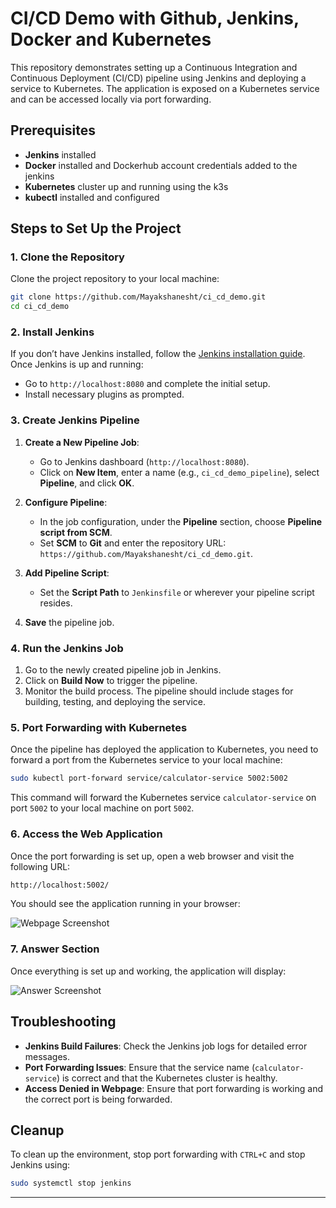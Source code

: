 # CI/CD Demo with Github, Jenkins, Docker and Kubernetes 

This repository demonstrates setting up a Continuous Integration and Continuous Deployment (CI/CD) pipeline using Jenkins and deploying a service to Kubernetes. The application is exposed on a Kubernetes service and can be accessed locally via port forwarding.

## Prerequisites

- **Jenkins** installed
- **Docker** installed and Dockerhub account credentials added to the jenkins
- **Kubernetes** cluster up and running using the k3s 
- **kubectl** installed and configured

## Steps to Set Up the Project

### 1. Clone the Repository

Clone the project repository to your local machine:

```bash
git clone https://github.com/Mayakshanesht/ci_cd_demo.git
cd ci_cd_demo
```

### 2. Install Jenkins

If you don’t have Jenkins installed, follow the [Jenkins installation guide](https://www.jenkins.io/doc/book/installing/). Once Jenkins is up and running:

- Go to `http://localhost:8080` and complete the initial setup.
- Install necessary plugins as prompted.

### 3. Create Jenkins Pipeline

1. **Create a New Pipeline Job**:
    - Go to Jenkins dashboard (`http://localhost:8080`).
    - Click on **New Item**, enter a name (e.g., `ci_cd_demo_pipeline`), select **Pipeline**, and click **OK**.

2. **Configure Pipeline**:
    - In the job configuration, under the **Pipeline** section, choose **Pipeline script from SCM**.
    - Set **SCM** to **Git** and enter the repository URL: `https://github.com/Mayakshanesht/ci_cd_demo.git`.

3. **Add Pipeline Script**:
    - Set the **Script Path** to `Jenkinsfile` or wherever your pipeline script resides.

4. **Save** the pipeline job.

### 4. Run the Jenkins Job

1. Go to the newly created pipeline job in Jenkins.
2. Click on **Build Now** to trigger the pipeline.
3. Monitor the build process. The pipeline should include stages for building, testing, and deploying the service.

### 5. Port Forwarding with Kubernetes

Once the pipeline has deployed the application to Kubernetes, you need to forward a port from the Kubernetes service to your local machine:

```bash
sudo kubectl port-forward service/calculator-service 5002:5002
```

This command will forward the Kubernetes service `calculator-service` on port `5002` to your local machine on port `5002`.

### 6. Access the Web Application

Once the port forwarding is set up, open a web browser and visit the following URL:

```bash
http://localhost:5002/
```

You should see the application running in your browser:

![Webpage Screenshot](https://github.com/user-attachments/assets/59682606-3020-4a07-a393-876f6dc19ec5)

### 7. Answer Section

Once everything is set up and working, the application will display:

![Answer Screenshot](https://github.com/user-attachments/assets/ed838dcb-1a44-4d7a-9f85-d91c014b903d)

## Troubleshooting

- **Jenkins Build Failures**: Check the Jenkins job logs for detailed error messages.
- **Port Forwarding Issues**: Ensure that the service name (`calculator-service`) is correct and that the Kubernetes cluster is healthy.
- **Access Denied in Webpage**: Ensure that port forwarding is working and the correct port is being forwarded.

## Cleanup

To clean up the environment, stop port forwarding with `CTRL+C` and stop Jenkins using:

```bash
sudo systemctl stop jenkins
```

---

